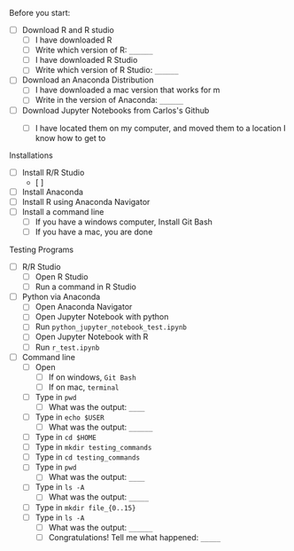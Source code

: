 Before you start:

- [ ] Download R and R studio
  - [ ] I have downloaded R
  - [ ] Write which version of R:  `______`
  - [ ] I have downloaded R Studio
  - [ ] Write which version of R Studio: `______`
- [ ] Download an Anaconda Distribution
  - [ ] I have downloaded a mac version that works for m
  - [ ] Write in the version of Anaconda: `______`
- [ ] Download Jupyter Notebooks from Carlos's Github
  - [ ] I have located them on my computer, and moved them to a location I know how to get to


Installations

- [ ] Install R/R Studio
  - [ ] 
- [ ] Install Anaconda
- [ ] Install R using Anaconda Navigator
- [ ] Install a command line
  - [ ] If you have a windows computer, Install Git Bash
  - [ ] If you have a mac, you are done

Testing Programs

- [ ] R/R Studio
  - [ ] Open R Studio
  - [ ] Run a command in R Studio
- [ ] Python via Anaconda
  - [ ] Open Anaconda Navigator
  - [ ] Open Jupyter Notebook with python
  - [ ] Run `python_jupyter_notebook_test.ipynb`
  - [ ] Open Jupyter Notebook with R
  - [ ] Run `r_test.ipynb`
- [ ] Command line
  - [ ] Open 
    - [ ] If on windows, `Git Bash`
    - [ ] If on mac, `terminal`
  - [ ] Type in `pwd`
    - [ ] What was the output: `____`
  - [ ] Type in `echo $USER`
    - [ ] What was the output: `______`
  - [ ] Type in `cd $HOME`
  - [ ] Type in `mkdir testing_commands`
  - [ ] Type in `cd testing_commands`
  - [ ] Type in `pwd`
    - [ ] What was the output: `____`
  - [ ] Type in `ls -A`
    - [ ] What was the output: `_____`
  - [ ] Type in `mkdir file_{0..15}`
  - [ ] Type in `ls -A`
    - [ ] What was the output: `______`
    - [ ] Congratulations! Tell me what happened: `_____`
